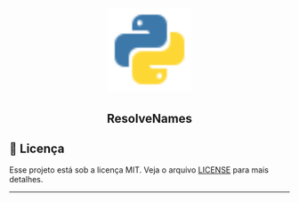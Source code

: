 <h1 align="center">
    <img alt="ResolveNamesWithPY" src=".github/python.svg" width="150px" /> 
</h1> 

<h2 align="center">ResolveNames</h2>


## :memo: Licença

Esse projeto está sob a licença MIT. Veja o arquivo [LICENSE](LICENSE.md) para mais detalhes.

---
